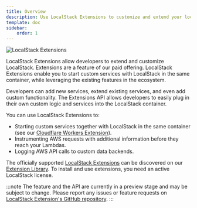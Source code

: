 ```yaml
---
title: Overview
description: Use LocalStack Extensions to customize and extend your local development experience.
template: doc
sidebar:
    order: 1
---
```



![LocalStack Extensions](/images/aws/localstack-extensions-header.png)

LocalStack Extensions allow developers to extend and customize LocalStack.
Extensions are a feature of our paid offering.
LocalStack Extensions enable you to start custom services with LocalStack in the same container, while leveraging the existing features in the ecosystem.

Developers can add new services, extend existing services, and even add custom functionality.
The Extensions API allows developers to easily plug in their own custom logic and services into the LocalStack container.

You can use LocalStack Extensions to:

- Starting custom services together with LocalStack in the same container (see our [Cloudflare Workers Extension](https://localstack.cloud/blog/2023-06-26-develop-your-cloudflare-workers-aws-apps-locally-with-localstack-miniflare/)).
- Instrumenting AWS requests with additional information before they reach your Lambdas.
- Logging AWS API calls to custom data backends.

The officially supported [LocalStack Extensions]({/aws/tooling/extensions/official-extensions) can be discovered on our [Extension Library](https://app.localstack.cloud/extensions/library).
To install and use extensions, you need an active LocalStack license.

:::note
The feature and the API are currently in a preview stage and may be subject to change.
Please report any issues or feature requests on [LocalStack Extension's GitHub repository](https://github.com/localstack/localstack-extensions).
:::
